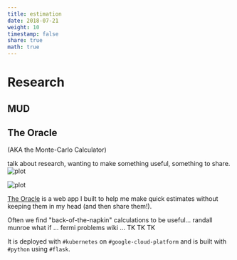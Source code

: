 ```yaml
---
title: estimation
date: 2018-07-21
weight: 10
timestamp: false
share: true
math: true
---
```


# Research

## MUD

## The Oracle
(AKA the Monte-Carlo Calculator)

talk about research, wanting to make something useful, something to share.
![plot](../projects/oracle//car-scatter.jpg)

![plot](../projects/oracle/car-filter.jpg)

[The Oracle][site] is a web app I built to help me make quick estimates without keeping them in my head (and then share them!).

Often we find "back-of-the-napkin" calculations to be useful... randall munroe what if ... fermi problems wiki ... TK TK TK


It is deployed with `#kubernetes` on `#google-cloud-platform` and is built with `#python` using `#flask`.



[site]: https://oracle.math.computer
